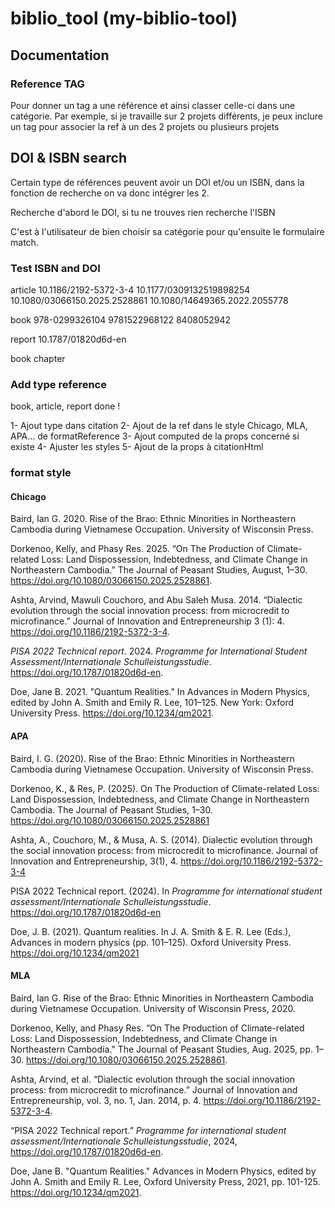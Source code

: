 # biblio_tool (my-biblio-tool)

## Documentation

### Reference TAG

Pour donner un tag a une référence et ainsi classer celle-ci dans une catégorie. Par exemple, si je travaille sur 2 projets différents, je peux inclure un tag pour associer la ref à un des 2 projets ou plusieurs projets

## DOI & ISBN search

Certain type de références peuvent avoir un DOI et/ou un ISBN, dans la fonction de recherche on va donc intégrer les 2.

Recherche d'abord le DOI, si tu ne trouves rien recherche l'ISBN

C'est à l'utilisateur de bien choisir sa catégorie pour qu'ensuite le formulaire match.

### Test ISBN and DOI

article
10.1186/2192-5372-3-4
10.1177/0309132519898254
10.1080/03066150.2025.2528861
10.1080/14649365.2022.2055778

book
978-0299326104
9781522968122
8408052942

report
10.1787/01820d6d-en

book chapter

### Add type reference

book, article, report done !

1- Ajout type dans citation
2- Ajout de la ref dans le style Chicago, MLA, APA... de formatReference
3- Ajout computed de la props concerné si existe
4- Ajuster les styles
5- Ajout de la props à citationHtml

### format style

#### Chicago

Baird, Ian G. 2020. Rise of the Brao: Ethnic Minorities in Northeastern Cambodia during Vietnamese Occupation. University of Wisconsin Press.

Dorkenoo, Kelly, and Phasy Res. 2025. “On The Production of Climate-related Loss: Land Dispossession, Indebtedness, and Climate Change in Northeastern Cambodia.” The Journal of Peasant Studies, August, 1–30. https://doi.org/10.1080/03066150.2025.2528861.

Ashta, Arvind, Mawuli Couchoro, and Abu Saleh Musa. 2014. “Dialectic evolution through the social innovation process: from microcredit to microfinance.” Journal of Innovation and Entrepreneurship 3 (1): 4. https://doi.org/10.1186/2192-5372-3-4.

_PISA 2022 Technical report_. 2024. _Programme for International Student Assessment/Internationale Schulleistungsstudie_. https://doi.org/10.1787/01820d6d-en.

Doe, Jane B. 2021. "Quantum Realities." In Advances in Modern Physics, edited by John A. Smith and Emily R. Lee, 101–125. New York: Oxford University Press. https://doi.org/10.1234/qm2021.

#### APA

Baird, I. G. (2020). Rise of the Brao: Ethnic Minorities in Northeastern Cambodia during Vietnamese Occupation. University of Wisconsin Press.

Dorkenoo, K., & Res, P. (2025). On The Production of Climate-related Loss: Land Dispossession, Indebtedness, and Climate Change in Northeastern Cambodia. The Journal of Peasant Studies, 1–30. https://doi.org/10.1080/03066150.2025.2528861

Ashta, A., Couchoro, M., & Musa, A. S. (2014). Dialectic evolution through the social innovation process: from microcredit to microfinance. Journal of Innovation and Entrepreneurship, 3(1), 4. https://doi.org/10.1186/2192-5372-3-4

PISA 2022 Technical report. (2024). In _Programme for international student assessment/Internationale Schulleistungsstudie_. https://doi.org/10.1787/01820d6d-en

Doe, J. B. (2021). Quantum realities. In J. A. Smith & E. R. Lee (Eds.), Advances in modern physics (pp. 101–125). Oxford University Press. https://doi.org/10.1234/qm2021

#### MLA

Baird, Ian G. Rise of the Brao: Ethnic Minorities in Northeastern Cambodia during Vietnamese Occupation. University of Wisconsin Press, 2020.

Dorkenoo, Kelly, and Phasy Res. “On The Production of Climate-related Loss: Land Dispossession, Indebtedness, and Climate Change in Northeastern Cambodia.” The Journal of Peasant Studies, Aug. 2025, pp. 1–30. https://doi.org/10.1080/03066150.2025.2528861.

Ashta, Arvind, et al. “Dialectic evolution through the social innovation process: from microcredit to microfinance.” Journal of Innovation and Entrepreneurship, vol. 3, no. 1, Jan. 2014, p. 4. https://doi.org/10.1186/2192-5372-3-4.

“PISA 2022 Technical report.” _Programme for international student assessment/Internationale Schulleistungsstudie_, 2024, https://doi.org/10.1787/01820d6d-en.

Doe, Jane B. "Quantum Realities." Advances in Modern Physics, edited by John A. Smith and Emily R. Lee, Oxford University Press, 2021, pp. 101-125. https://doi.org/10.1234/qm2021.
